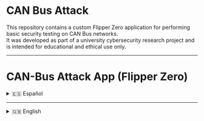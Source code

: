 # CAN Bus Attack
This repository contains a custom Flipper Zero application for performing basic security testing on CAN Bus networks.  
It was developed as part of a university cybersecurity research project and is intended for educational and ethical use only.

---

# CAN-Bus Attack App (Flipper Zero)

<details>
<summary>🇪🇸 Español</summary>

# Flipper Zero CAN-Bus Attack App

## Manual de Instalación

Este manual describe dos procedimientos distintos: por un lado, la instalación directa de la aplicación en el dispositivo Flipper Zero para usuarios que solo deseen ejecutarla; por otro, la configuración del entorno de desarrollo para aquellos que deseen modificar el código fuente o extender sus funcionalidades.

### Instalación directa de la aplicación

Para utilizar la herramienta desarrollada no es necesario compilar el proyecto desde cero. El archivo ejecutable de la aplicación se encuentra disponible en formato `.fap`, listo para ser instalado en el Flipper Zero.

#### Pasos para la instalación

1. Descargar el archivo `.fap` desde el repositorio del proyecto (ver sección [Repositorio del proyecto](#repositorio-del-proyecto)).
2. Conectar el Flipper Zero por USB y abrir la herramienta oficial **qFlipper**.
3. Copiar el archivo descargado a la carpeta:
   ```bash
   /SD card/apps/
   ```
4. Desconectar el dispositivo y acceder a la aplicación desde el menú principal.

<p align="center"><img src="docs/img/qFlipper.png" width="400"/></p>

### Compilación y personalización del código

Los usuarios avanzados pueden modificar el comportamiento de la aplicación o extender su funcionalidad editando directamente el código fuente. Para ello es necesario clonar el firmware y configurar el entorno de desarrollo de Flipper Zero.

#### Requisitos previos
- Entorno Linux con Python 3 y herramientas de desarrollo instaladas.
- Proyecto descargado (ver sección [Repositorio del proyecto](#repositorio-del-proyecto)).
- Conexión a Internet para descargar dependencias.

#### Pasos para compilar
```bash
git clone https://github.com/DarkFlippers/unleashed-firmware
cd unleashed-firmware/applications_user

# Copiar aquí el código fuente/carpeta de la app

# Para compilar
cd .. # Volver a la carpeta unleashed-firmware
./fbt fap_canbus_attack_app
```

Una vez compilado, el archivo `.fap` se encuentra en la ruta:

```bash
/unleashed-firmware/build/f7-firmware-D/.extapps/canbus_attack_app.fap
```

Este archivo puede instalarse siguiendo los pasos descritos anteriormente.

### Configuración del módulo CAN

El módulo MCP2515 debe estar conectado al Flipper Zero mediante los pines GPIO, respetando las conexiones SPI (MOSI, MISO, SCK, CS, INT).

Más información: [ElectronicCats/flipper-MCP2515-CANBUS Wiki](https://github.com/ElectronicCats/flipper-MCP2515-CANBUS/wiki)

### Verificación

Si el módulo está bien conectado, la aplicación se inicializará mostrando el menú principal con las funciones (Sniffing, Replay, Modify, DoS).

<p align="center"><img src="docs/img/mainMenu.png" width="300"/></p>

---

## Guía de Usuario

### Requisitos previos
- Flipper Zero con firmware **Unleashed v0.81 (unlshd-081)** o compatible.  
- Módulo MCP2515 conectado al puerto GPIO.  
- Archivo `.fap` en `apps/`.  
- Red CAN activa (ICSim o física).

### Acceso a la aplicación
1. Enciende el Flipper Zero.  
2. Menú **Aplicaciones** → **CAN Bus Attacks**.  
3. Se mostrará el menú principal.  

<p align="center"><img src="docs/img/fz1.png" width="250"/> <img src="docs/img/fz2.png" width="250"/></p>

### Ataques disponibles

####  Sniffing
- Captura de tramas CAN.  
- Visualización de IDs y valores.  
<p align="center"><img src="docs/img/fzs.png" width="250"/> <img src="docs/img/fzs2.png" width="250"/></p>

####  Replay Attack
Reenvía tramas guardadas (por defecto: `ID:0x123 Payload:00 01 02 03 04 05 06 07`).  
<p align="center"><img src="docs/img/fzr1.png" width="250"/></p>

####  Modify Attack
Permite editar **ID** o **Payload** antes de enviar.  
<p align="center"><img src="docs/img/fzm1.png" width="250"/> <img src="docs/img/fzm2.png" width="250"/> <img src="docs/img/fzm3.png" width="250"/></p>

####  DoS Attack
Satura el bus con tramas dominantes (`0x001`).  
<p align="center"><img src="docs/img/fzd1.png" width="250"/> <img src="docs/img/fzd2.png" width="250"/> <img src="docs/img/fzd3.png" width="250"/> <img src="docs/img/fzd4.png" width="250"/></p>

### Precauciones
- Uso exclusivo educativo.  
- No en vehículos reales.  

###  Solución de problemas

| Problema              | Posible causa                                                   | Solución                                                       |
|------------------------|----------------------------------------------------------------|----------------------------------------------------------------|
| La app no aparece      | El archivo `.fap` no está en la carpeta correcta               | Asegúrate de copiarla en `apps/`                               |
| No se detecta tráfico  | El módulo MCP2515 no está conectado o la red está inactiva     | Verifica las conexiones físicas y la velocidad del bus         |
| El ataque no tiene efecto | La red no responde al ID utilizado                         | Prueba con otra trama o revisa el entorno simulado             |


---

## Repositorio del proyecto
[https://github.com/jorgepnaranjo25/CAN-Bus-Attack](https://github.com/jorgepnaranjo25/CAN-Bus-Attack)

Incluye:
- Código fuente  
- Archivos de configuración (`CMakeLists.txt`, `application.fam`)  
- Instrucciones de compilación e instalación  
- Capturas de pantalla y docs  

</details>

---

<details>
<summary>🇬🇧 English</summary>

# Flipper Zero CAN-Bus Attack App

## Installation Manual

Two procedures are described: direct installation for users who only want to run the app, and development setup for those wishing to modify the code.

### Direct installation

The `.fap` executable is provided ready to be installed.

#### Steps
1. Download the `.fap` from this repo.  
2. Connect Flipper Zero via USB and open **qFlipper**.  
3. Copy the file to:
   ```bash
   /SD card/apps/
   ```
4. Disconnect and run the app from the main menu.

<p align="center"><img src="docs/img/qFlipper.png" width="400"/></p>

### Build from source

#### Requirements
- Linux environment with Python 3 and dev tools.  
- Project downloaded.  
- Internet connection.

#### Steps
```bash
git clone https://github.com/DarkFlippers/unleashed-firmware
cd unleashed-firmware/applications_user
cp -r /path/CAN-Bus-Attack ./canbus_attack_app
cd ..
./fbt fap_canbus_attack_app
```

Compiled file will be at:
```bash
/unleashed-firmware/build/f7-firmware-D/.extapps/canbus_attack_app.fap
```

### CAN Module Configuration
MCP2515 must be connected to GPIO using SPI pins (MOSI, MISO, SCK, CS, INT).  

More info: [ElectronicCats Wiki](https://github.com/ElectronicCats/flipper-MCP2515-CANBUS/wiki)

### Verification
If connected properly, the app will show the main menu.  
<p align="center"><img src="docs/img/mainMenu.png" width="300"/></p>

---

## User Guide

### Requirements
- Flipper Zero with **Unleashed v0.81 (unlshd-081)**  
- MCP2515 connected via GPIO  
- `.fap` in `/apps/`  
- Active CAN network (ICSim or physical)

### Access
1. Power on device.  
2. Applications → CAN Bus Attacks.  
3. Main menu appears.  
<p align="center"><img src="docs/img/fz1.png" width="250"/> <img src="docs/img/fz2.png" width="250"/></p>

### Attacks

####  Sniffing
Passive capture of frames.  
<p align="center"><img src="docs/img/fzs.png" width="250"/> <img src="docs/img/fzs2.png" width="250"/></p>

####  Replay
Replays stored frame (default `ID:0x123 Payload:00 01 02 03 04 05 06 07`).  
<p align="center"><img src="docs/img/fzr1.png" width="250"/></p>

####  Modify
Edit **ID** or **Payload** before sending.  
<p align="center"><img src="docs/img/fzm1.png" width="250"/> <img src="docs/img/fzm2.png" width="250"/> <img src="docs/img/fzm3.png" width="250"/></p>

####  DoS
Floods bus with dominant frames.  
<p align="center"><img src="docs/img/fzd1.png" width="250"/> <img src="docs/img/fzd2.png" width="250"/> <img src="docs/img/fzd3.png" width="250"/> <img src="docs/img/fzd4.png" width="250"/></p>

### Precautions
- For educational purposes only.  
- Never on real vehicles.  

### Troubleshooting

| Issue                  | Possible Cause                                | Solution                                                |
|-------------------------|-----------------------------------------------|--------------------------------------------------------|
| App not showing         | The `.fap` file is not in the correct folder  | Make sure to copy it into `apps/`                      |
| No traffic detected     | MCP2515 module not connected or inactive bus  | Check physical connections and bus speed               |
| Attack has no effect    | The network is not responding to the used ID  | Try with another frame or review the simulated network |

---

## Project Repository
[https://github.com/jorgepnaranjo25/CAN-Bus-Attack](https://github.com/jorgepnaranjo25/CAN-Bus-Attack)

Includes:
- Source code  
- Config files (`CMakeLists.txt`, `application.fam`)  
- Build/install instructions  
- Screenshots & docs  

</details>
